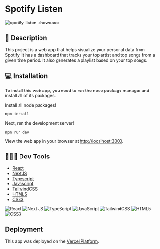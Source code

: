 # Spotify Listen

![spotify-listen-showcase](https://github.com/d1gallar/spotify-listen/assets/49170814/f9fc25d7-749a-4f0c-9a6a-65efc00e6fa3)

## 📄 Description
This project is a web app that helps visualize your personal data from Spotify. It has a dashboard that tracks your top artist and top songs from a given time period. It also generates a playlist based on your top songs.

## 💻 Installation
To install this web app, you need to run the node package manager and install all of its packages.

Install all node packages!

`npm install`

Next, run the development server!

`npm run dev`

View the web app in your browser at [http://localhost:3000](http://localhost:3000).

## 👨🏽‍💻 Dev Tools
- [React](https://react.dev/)
- [NextJS](https://nextjs.org/)
- [Typescript](https://www.typescriptlang.org/)
- [Javascript](https://developer.mozilla.org/en-US/docs/Web/JavaScript)
- [TailwindCSS](https://tailwindcss.com/)
- [HTML5](https://developer.mozilla.org/en-US/docs/Glossary/HTML5)
- [CSS3](https://developer.mozilla.org/en-US/docs/Web/CSS)

![React](https://img.shields.io/badge/react-%2320232a.svg?style=for-the-badge&logo=react&logoColor=%2361DAFB)
![Next JS](https://img.shields.io/badge/Next-black?style=for-the-badge&logo=next.js&logoColor=white)
![TypeScript](https://img.shields.io/badge/typescript-%23007ACC.svg?style=for-the-badge&logo=typescript&logoColor=white)
![JavaScript](https://img.shields.io/badge/javascript-%23323330.svg?style=for-the-badge&logo=javascript&logoColor=%23F7DF1E)
![TailwindCSS](https://img.shields.io/badge/tailwindcss-%2338B2AC.svg?style=for-the-badge&logo=tailwind-css&logoColor=white)
![HTML5](https://img.shields.io/badge/html5-%23E34F26.svg?style=for-the-badge&logo=html5&logoColor=white)
![CSS3](https://img.shields.io/badge/css3-%231572B6.svg?style=for-the-badge&logo=css3&logoColor=white)

## Deployment
This app was deployed on the [Vercel Platform](https://vercel.com/new?utm_medium=default-template&filter=next.js&utm_source=create-next-app&utm_campaign=create-next-app-readme).
